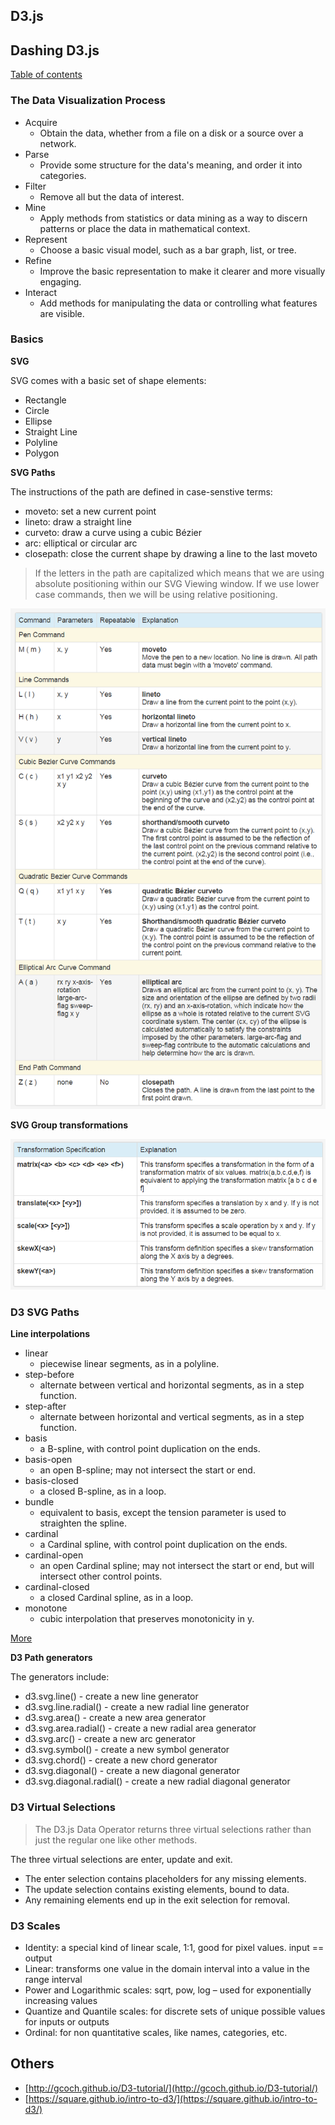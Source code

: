## D3.js

## Dashing D3.js

[Table of contents](https://www.dashingd3js.com/table-of-contents)

### The Data Visualization Process

- Acquire
  - Obtain the data, whether from a file on a disk or a source over a network.
- Parse
  - Provide some structure for the data's meaning, and order it into categories.
- Filter
  - Remove all but the data of interest.
- Mine
  - Apply methods from statistics or data mining as a way to discern patterns or place the data in mathematical context.
- Represent
  - Choose a basic visual model, such as a bar graph, list, or tree.
- Refine
  - Improve the basic representation to make it clearer and more visually engaging.
- Interact
  - Add methods for manipulating the data or controlling what features are visible.

### Basics

__SVG__

SVG comes with a basic set of shape elements:

- Rectangle
- Circle
- Ellipse
- Straight Line
- Polyline
- Polygon

__SVG Paths__

The instructions of the path are defined in case-senstive terms:

- moveto: set a new current point
- lineto: draw a straight line
- curveto: draw a curve using a cubic Bézier
- arc: elliptical or circular arc
- closepath: close the current shape by drawing a line to the last moveto

> If the letters in the path are capitalized which means that we are using absolute positioning within our SVG Viewing window. If we use lower case commands, then we will be using relative positioning.

![svg_path.png](dashingd3js/img/svg_path.png)

__SVG Group transformations__

![svg_groups.png](dashingd3js/img/svg_groups.png)

### D3 SVG Paths

__Line interpolations__

- linear
  - piecewise linear segments, as in a polyline.
- step-before
  - alternate between vertical and horizontal segments, as in a step function.
- step-after
  - alternate between horizontal and vertical segments, as in a step function.
- basis
  - a B-spline, with control point duplication on the ends.
- basis-open
  - an open B-spline; may not intersect the start or end.
- basis-closed
  - a closed B-spline, as in a loop.
- bundle
  - equivalent to basis, except the tension parameter is used to straighten the spline.
- cardinal
  - a Cardinal spline, with control point duplication on the ends.
- cardinal-open
  - an open Cardinal spline; may not intersect the start or end, but will intersect other control points.
- cardinal-closed
  - a closed Cardinal spline, as in a loop.
- monotone
  - cubic interpolation that preserves monotonicity in y.

[More](https://www.dashingd3js.com/svg-paths-and-d3js)

__D3 Path generators__

The generators include:

- d3.svg.line() - create a new line generator
- d3.svg.line.radial() - create a new radial line generator
- d3.svg.area() - create a new area generator
- d3.svg.area.radial() - create a new radial area generator
- d3.svg.arc() - create a new arc generator
- d3.svg.symbol() - create a new symbol generator
- d3.svg.chord() - create a new chord generator
- d3.svg.diagonal() - create a new diagonal generator
- d3.svg.diagonal.radial() - create a new radial diagonal generator

### D3 Virtual Selections

> The D3.js Data Operator returns three virtual selections rather than just the regular one like other methods.

The three virtual selections are enter, update and exit.

- The enter selection contains placeholders for any missing elements.
- The update selection contains existing elements, bound to data.
- Any remaining elements end up in the exit selection for removal.

### D3 Scales

- Identity: a special kind of linear scale, 1:1, good for pixel values. input == output
- Linear: transforms one value in the domain interval into a value in the range interval
- Power and Logarithmic scales: sqrt, pow, log – used for exponentially increasing values
- Quantize and Quantile scales: for discrete sets of unique possible values for inputs or outputs
- Ordinal: for non quantitative scales, like names, categories, etc.

## Others

- [http://gcoch.github.io/D3-tutorial/](http://gcoch.github.io/D3-tutorial/)
- [https://square.github.io/intro-to-d3/](https://square.github.io/intro-to-d3/)
